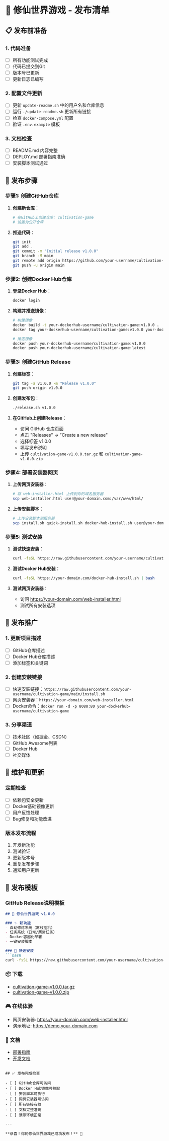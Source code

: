 # 🏮 修仙世界游戏 - 发布清单

## 📋 发布前准备

### 1. 代码准备
- [ ] 所有功能测试完成
- [ ] 代码已提交到Git
- [ ] 版本号已更新
- [ ] 更新日志已编写

### 2. 配置文件更新
- [ ] 更新 `update-readme.sh` 中的用户名和仓库信息
- [ ] 运行 `./update-readme.sh` 更新所有链接
- [ ] 检查 `docker-compose.yml` 配置
- [ ] 验证 `.env.example` 模板

### 3. 文档检查
- [ ] README.md 内容完整
- [ ] DEPLOY.md 部署指南准确
- [ ] 安装脚本测试通过

## 🚀 发布步骤

### 步骤1: 创建GitHub仓库

1. **创建新仓库**：
   ```bash
   # 在GitHub上创建仓库: cultivation-game
   # 设置为公开仓库
   ```

2. **推送代码**：
   ```bash
   git init
   git add .
   git commit -m "Initial release v1.0.0"
   git branch -M main
   git remote add origin https://github.com/your-username/cultivation-game.git
   git push -u origin main
   ```

### 步骤2: 创建Docker Hub仓库

1. **登录Docker Hub**：
   ```bash
   docker login
   ```

2. **构建并推送镜像**：
   ```bash
   # 构建镜像
   docker build -t your-dockerhub-username/cultivation-game:v1.0.0 .
   docker tag your-dockerhub-username/cultivation-game:v1.0.0 your-dockerhub-username/cultivation-game:latest
   
   # 推送镜像
   docker push your-dockerhub-username/cultivation-game:v1.0.0
   docker push your-dockerhub-username/cultivation-game:latest
   ```

### 步骤3: 创建GitHub Release

1. **创建标签**：
   ```bash
   git tag -a v1.0.0 -m "Release v1.0.0"
   git push origin v1.0.0
   ```

2. **创建发布包**：
   ```bash
   ./release.sh v1.0.0
   ```

3. **在GitHub上创建Release**：
   - 访问 GitHub 仓库页面
   - 点击 "Releases" → "Create a new release"
   - 选择标签 v1.0.0
   - 填写发布说明
   - 上传 `cultivation-game-v1.0.0.tar.gz` 和 `cultivation-game-v1.0.0.zip`

### 步骤4: 部署安装器网页

1. **上传网页安装器**：
   ```bash
   # 将 web-installer.html 上传到你的域名服务器
   scp web-installer.html user@your-domain.com:/var/www/html/
   ```

2. **上传安装脚本**：
   ```bash
   # 上传安装脚本到服务器
   scp install.sh quick-install.sh docker-hub-install.sh user@your-domain.com:/var/www/html/
   ```

### 步骤5: 测试安装

1. **测试快速安装**：
   ```bash
   curl -fsSL https://raw.githubusercontent.com/your-username/cultivation-game/main/install.sh | bash
   ```

2. **测试Docker Hub安装**：
   ```bash
   curl -fsSL https://your-domain.com/docker-hub-install.sh | bash
   ```

3. **测试网页安装器**：
   - 访问 https://your-domain.com/web-installer.html
   - 测试所有安装选项

## 📢 发布推广

### 1. 更新项目描述
- [ ] GitHub仓库描述
- [ ] Docker Hub仓库描述
- [ ] 添加标签和关键词

### 2. 创建安装链接
- [ ] 快速安装链接：`https://raw.githubusercontent.com/your-username/cultivation-game/main/install.sh`
- [ ] 网页安装器：`https://your-domain.com/web-installer.html`
- [ ] Docker命令：`docker run -d -p 8080:80 your-dockerhub-username/cultivation-game`

### 3. 分享渠道
- [ ] 技术社区（如掘金、CSDN）
- [ ] GitHub Awesome列表
- [ ] Docker Hub
- [ ] 社交媒体

## 🔧 维护和更新

### 定期检查
- [ ] 依赖包安全更新
- [ ] Docker基础镜像更新
- [ ] 用户反馈处理
- [ ] Bug修复和功能改进

### 版本发布流程
1. 开发新功能
2. 测试验证
3. 更新版本号
4. 重复发布步骤
5. 通知用户更新

## 📝 发布模板

### GitHub Release说明模板
```markdown
## 🏮 修仙世界游戏 v1.0.0

### ✨ 新功能
- 自动修炼系统（离线挂机）
- 任务系统（日常/周常任务）
- Docker容器化部署
- 一键安装脚本

### 🚀 快速安装
```bash
curl -fsSL https://raw.githubusercontent.com/your-username/cultivation-game/main/install.sh | bash
```

### 📦 下载
- [cultivation-game-v1.0.0.tar.gz](下载链接)
- [cultivation-game-v1.0.0.zip](下载链接)

### 🎮 在线体验
- 网页安装器: https://your-domain.com/web-installer.html
- 演示地址: https://demo.your-domain.com

### 📖 文档
- [部署指南](DEPLOY.md)
- [开发文档](README.md)
```

## ✅ 发布完成检查

- [ ] GitHub仓库可访问
- [ ] Docker Hub镜像可拉取
- [ ] 安装脚本可执行
- [ ] 网页安装器可访问
- [ ] 所有链接有效
- [ ] 文档完整准确
- [ ] 演示环境正常

---

**恭喜！你的修仙世界游戏已成功发布！** 🎉
